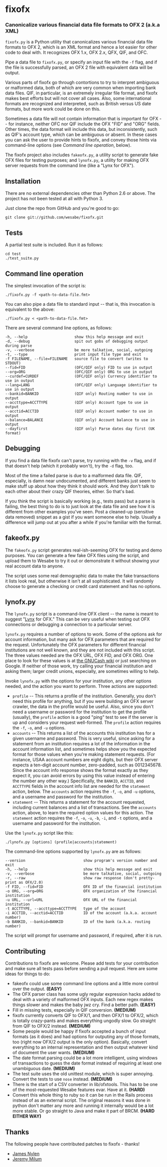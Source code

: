 # fixofx #
### Canonicalize various financial data file formats to OFX 2 (a.k.a XML) ###

`fixofx.py` is a Python utility that canonicalizes various financial data file
formats to OFX 2, which is an XML format and hence a lot easier for other code
to deal with. It recognizes OFX 1.x, OFX 2.x, QFX, QIF, and OFC.

Pipe a data file to `fixofx.py`, or specify an input file with the `-f` flag, and
if the file is successfully parsed, an OFX 2 file with equivalent data will
be output.

Various parts of fixofx go through contortions to try to interpret ambiguous
or malformed data, both of which are very common when importing bank data
files. QIF, in particular, is an extremely irregular file format, and fixofx
makes best efforts but will not cover all cases. Also, some international
formats are recognized and interpreted, such as British versus US date
formats, but more work could be done on this.

Sometimes a data file will not contain information that is important for OFX --
for instance, neither OFC nor QIF include the OFX "FID" and "ORG" fields. Other times,
the data format will include this data, but inconsistently, such as QIF's account
type, which can be ambiguous or absent. In these cases you can ask the user to 
provide hints to fixofx, and convey those hints via command-line options (see 
_Command line operation_, below).

The fixofx project also includes `fakeofx.py`, a utility script to generate fake
OFX files for testing purposes; and `lynofx.py`, a utility for making OFX server
requests from the command line (like a "Lynx for OFX").

## Installation ##

There are no external dependencies other than Python 2.6 or above. The project
has not been tested at all with Python 3.

Just clone the repo from GitHub and you're good to go:

    git clone git://github.com/wesabe/fixofx.git

## Tests ##

A partial test suite is included. Run it as follows:
    
    cd test
    ./test_suite.py

## Command line operation ##

The simplest invocation of the script is:

    ./fixofx.py -f <path-to-data-file.fmt>
    
You can also pipe a data file to standard input -- that is, this invocation
is equivalent to the above:

    ./fixofx.py < <path-to-data-file.fmt>

There are several command line options, as follows:

    -h, --help                     show this help message and exit
    -d, --debug                    spit out gobs of debugging output during parse
    -v, --verbose                  be more talkative, social, outgoing
    -t, --type                     print input file type and exit
    -f FILENAME, --file=FILENAME   source file to convert (writes to STDOUT)
    --fid=FID                      (OFC/QIF only) FID to use in output
    --org=ORG                      (OFC/QIF only) ORG to use in output
    --curdef=CURDEF                (OFC/QIF only) Currency identifier to use in output
    --lang=LANG                    (OFC/QIF only) Language identifier to use in output
    --bankid=BANKID                (QIF only) Routing number to use in output
    --accttype=ACCTTYPE            (QIF only) Account type to use in output
    --acctid=ACCTID                (QIF only) Account number to use in output
    --balance=BALANCE              (QIF only) Account balance to use in output
    --dayfirst                     (QIF only) Parse dates day first (UK format)

## Debugging ##

If you find a data file fixofx can't parse, try running with the `-v` flag,
and if that doesn't help (which it probably won't), try the `-d` flag, too.

Most of the time a failed parse is due to a malformed data file. QIF,
especially, is damn near undocumented, and different banks just seem to make
stuff up about how they think it should work. And they don't talk to each
other about their crazy QIF theories, either. So that's bad.

If you think the script is basically working (e.g., tests pass) but a parse is
failing, the best thing to do is to just look at the data file and see how it
is different from other examples you've seen. Post a cleaned-up (sensitive
data removed) snippet as a gist if you want someone else to help. Usually a
difference will jump out at you after a while if you're familiar with the
format.

## fakeofx.py ##

The `fakeofx.py` script generates real-ish-seeming OFX for testing and demo
purposes. You can generate a few fake OFX files using the script, and upload
them to Wesabe to try it out or demonstrate it without showing your real
account data to anyone.

The script uses some real demographic data to make the fake transactions it
lists look real, but otherwise it isn't at all sophisticated. It will randomly
choose to generate a checking or credit card statement and has no options.

## lynofx.py ##

The `lynofx.py` script is a command-line OFX client -- the name is meant to 
suggest "[Lynx](http://lynx.browser.org/) for OFX."  This can be very useful when 
testing out OFX connections or debugging a connection to a particular server.

`lynofx.py` requires a number of options to work.  Some of the options ask for
account information, but many ask for OFX parameters that are required for the
request.  Unfortunately the OFX parameters for different financial institutions
are not well known, and they are not included with this script.  The three values
needed are the OFX URL, OFX FID, and OFX ORG.  One place to look for these values
is at [the GNUCash wiki](http://wiki.gnucash.org/wiki/OFX_Direct_Connect_Bank_Settings)
or just searching on Google.  If neither of those work, try calling your financial 
institution and asking them; larger credit unions, especially, are sometimes 
willing to help.

Invoke `lynofx.py` with the options for your institution, any other options
needed, and the action you want to perform.  Three actions are supported:

* `profile` -- This returns a profile of the institution.  Generally, you don't
  need this profile for anything, but if you were building an OFX server
  crawler, the data in the profile would be useful.  Also, since you don't
  need a username or password for the institution to get the profile (usually),
  the `profile` action is a good "ping" test to see if the server is up and
  considers your request well-formed. The `profile` action requires the `-f`, 
  `-o`, and `-u` options.
* `accounts` -- This returns a list of the accounts this institution has for 
  a given username and password.  This is very useful, since asking for a
  statement from an institution requires a lot of the information in the account
  information list, and sometimes helps show you the expected format for those
  values when you're making statement requests.  (For instance, USAA account
  numbers are eight digits, but their OFX server expects a ten-digit account
  number, zero-padded, such as 0012345678.  Since the account info response 
  shows the format exactly as they expect it, you can avoid errors by using this
  value instead of entering the number any other way.)  Specifically, the `BANKID`, 
  `ACCTID`, and `ACCTTYPE` fields in the account info list are needed for the
  `statement` action, below.  The `accounts` action requires the `-f`, `-o`, and 
  `-u` options, and a username and password for the institution.
* `statement` -- This returns a statement for the account requested, including
  current balances and a list of transactions.  See the `accounts` action, above,
  to learn the required option values for this action.  The `statement` action 
  requires the `-f`, `-o`, `-u`, `-b`, `-i`, and `-t` options, and a username 
  and password for the institution.

Use the `lynofx.py` script like this:

    ./lynofx.py [options] (profile|accounts|statement)

The command-line options supported by `lynofx.py` are as follows:

    --version                          show program's version number and exit
    -h, --help                         show this help message and exit
    -v, --verbose                      be more talkative, social, outgoing
    -r, --raw                          show raw response (don't pretty-print as OFX/2.0)
    -f FID, --fid=FID                  OFX ID of the financial institution
    -o ORG, --org=ORG                  OFX organization of the financial institution
    -u URL, --url=URL                  OFX URL of the financial institution
    -t ACCTTYPE, --accttype=ACCTTYPE   type of the account
    -i ACCTID, --acctid=ACCTID         ID of the account (a.k.a. account number)
    -b BANKID, --bankid=BANKID         ID of the bank (a.k.a. routing number)

The script will prompt for username and password, if required, after it is run.

## Contributing ##

Contributions to fixofx are welcome. Please add tests for your contribution
and make sure all tests pass before sending a pull request. Here are some
ideas for things to do:

* fakeofx could use some command line options and a little more control over
  the output. **(EASY)**
* The OFX parser class has some ugly regular expression hacks added to deal
  with a variety of malformed OFX inputs. Each new regex makes things slower
  and makes the baby jwz cry. Find a better path. **(EASY)**
* Fill in missing tests, especially in QIF conversion. **(MEDIUM)**
* fixofx currently converts QIF to OFX/1, and then OFX/1 to OFX/2, which is
  totally crazy-pants and makes everything ungodly slow. Go straight from QIF
  to OFX/2 instead. **(MEDIUM)**
* Some people would be happy if fixofx accepted a bunch of input formats (as
  it does) and had options for outputing any of those formats, too (right now
  OFX/2 output is the only option). Basically, convert everything to an
  internal representation and then output whatever kind of document the user
  wants. **(MEDIUM)**
* The date format parsing could be a lot more intelligent, using windows of
  transactions to guess the date format instead of requiring at least one
  unambiguous date. **(MEDIUM)**
* The test suite uses the old unittest module, which is super annoying.
  Convert the tests to use `nose` instead. **(MEDIUM)**
* There is the start of a CSV converter in lib/ofxtools. This has to be one of
  the most-requested Wesabe features evar. Have at it. **(HARD)**
* Convert this whole thing to ruby so it can be run in the Rails process
  instead of as an external script. The original reasons it was done in python
  don't matter any more and running it internally would be a lot more stable.
  Or go straight to Java and make it part of BRCM. **(HARD EITHER WAY)**

## Thanks ##

The following people have contributed patches to fixofx - thanks!

* [James Nylen](http://github.com/nylen)
* [Jeremy Milum](http://github.com/jmilum)
